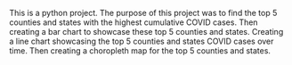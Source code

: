 This is a python project. The purpose of this project was to find the top 5 counties and states with the highest cumulative COVID cases. Then creating a bar chart to showcase these top 5 counties and states. Creating a line chart showcasing the top 5 counties and states COVID cases over time. Then creating a choropleth map for the top 5 counties and states. 
